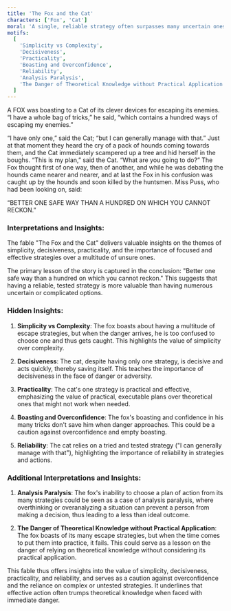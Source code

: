 ```yaml
---
title: 'The Fox and the Cat'
characters: ['Fox', 'Cat']
moral: 'A single, reliable strategy often surpasses many uncertain ones.'
motifs:
  [
    'Simplicity vs Complexity',
    'Decisiveness',
    'Practicality',
    'Boasting and Overconfidence',
    'Reliability',
    'Analysis Paralysis',
    'The Danger of Theoretical Knowledge without Practical Application'
  ]
---
```


A FOX was boasting to a Cat of its clever devices for escaping its enemies. “I have a whole bag of tricks,” he said, “which contains a hundred ways of escaping my enemies.”

“I have only one,” said the Cat; “but I can generally manage with that.” Just at that moment they heard the cry of a pack of hounds coming towards them, and the Cat immediately scampered up a tree and hid herself in the boughs. “This is my plan,” said the Cat. “What are you going to do?” The Fox thought first of one way, then of another, and while he was debating the hounds came nearer and nearer, and at last the Fox in his confusion was caught up by the hounds and soon killed by the huntsmen. Miss Puss, who had been looking on, said:

“BETTER ONE SAFE WAY THAN A HUNDRED ON WHICH YOU CANNOT RECKON.”

### Interpretations and Insights:

The fable "The Fox and the Cat" delivers valuable insights on the themes of simplicity, decisiveness, practicality, and the importance of focused and effective strategies over a multitude of unsure ones.

The primary lesson of the story is captured in the conclusion: "Better one safe way than a hundred on which you cannot reckon." This suggests that having a reliable, tested strategy is more valuable than having numerous uncertain or complicated options.

### Hidden Insights:

1. **Simplicity vs Complexity**: The fox boasts about having a multitude of escape strategies, but when the danger arrives, he is too confused to choose one and thus gets caught. This highlights the value of simplicity over complexity.

2. **Decisiveness**: The cat, despite having only one strategy, is decisive and acts quickly, thereby saving itself. This teaches the importance of decisiveness in the face of danger or adversity.

3. **Practicality**: The cat's one strategy is practical and effective, emphasizing the value of practical, executable plans over theoretical ones that might not work when needed.

4. **Boasting and Overconfidence**: The fox's boasting and confidence in his many tricks don't save him when danger approaches. This could be a caution against overconfidence and empty boasting.

5. **Reliability**: The cat relies on a tried and tested strategy ("I can generally manage with that"), highlighting the importance of reliability in strategies and actions.

### Additional Interpretations and Insights:

1. **Analysis Paralysis**: The fox's inability to choose a plan of action from its many strategies could be seen as a case of analysis paralysis, where overthinking or overanalyzing a situation can prevent a person from making a decision, thus leading to a less than ideal outcome.

2. **The Danger of Theoretical Knowledge without Practical Application**: The fox boasts of its many escape strategies, but when the time comes to put them into practice, it fails. This could serve as a lesson on the danger of relying on theoretical knowledge without considering its practical application.

This fable thus offers insights into the value of simplicity, decisiveness, practicality, and reliability, and serves as a caution against overconfidence and the reliance on complex or untested strategies. It underlines that effective action often trumps theoretical knowledge when faced with immediate danger.
